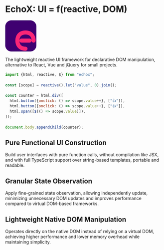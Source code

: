 # EchoX: UI = f(reactive, DOM)

<img src="./docs/public/logo.svg" width="100"/>

The lightweight reactive UI framework for declarative DOM manipulation, alternative to React, Vue and jQuery for small projects.

```js
import {html, reactive, $} from "echox";

const [scope] = reactive().let("value", 0).join();

const counter = html.div([
  html.button({onclick: () => scope.value++}, ["👍"]),
  html.button({onclick: () => scope.value++}, ["👍"]),
  html.span([$(() => scope.value)]),
]);

document.body.appendChild(counter);
```

## Pure Functional UI Construction

Build user interfaces with pure function calls, without compilation like JSX, and with full TypeScript support over string-based templates, portable and readable.

## Granular State Observation

Apply fine-grained state observation, allowing independently update, minimizing unnecessary DOM updates and improves performance compared to virtual DOM-based frameworks.

## Lightweight Native DOM Manipulation

Operates directly on the native DOM instead of relying on a virtual DOM, achieving higher performance and lower memory overhead while maintaining simplicity.
